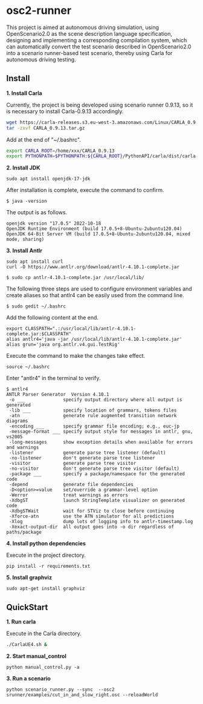 # osc2-runner

This project is aimed at autonomous driving simulation, 
using OpenScenario2.0 as the scene description language specification, 
designing and implementing a corresponding compilation system, 
which can automatically convert the test scenario described in OpenScenario2.0 
into a scenario runner-based test scenario, 
thereby using Carla for autonomous driving testing.

## Install

**1. Install Carla**

Currently, the project is being developed using scenario runner 0.9.13, so it is necessary to install Carla-0.9.13 accordingly.

```bash
wget https://carla-releases.s3.eu-west-3.amazonaws.com/Linux/CARLA_0.9.13.tar.gz
tar -zxvf CARLA_0.9.13.tar.gz
```

Add at the end of "~/.bashrc".

```bash
export CARLA_ROOT=/home/xxx/CARLA_0.9.13
export PYTHONPATH=$PYTHONPATH:${CARLA_ROOT}/PythonAPI/carla/dist/carla-0.9.13-py3.7-linux-x86_64.egg:${CARLA_ROOT}/PythonAPI/carla/agents:${CARLA_ROOT}/PythonAPI/carla/agents/navigation:${CARLA_ROOT}/PythonAPI/carla:${CARLA_ROOT}/PythonAPI/examples:${CARLA_ROOT}/PythonAPI
```

**2. Install JDK**
```
sudo apt install openjdk-17-jdk
```
After installation is complete, execute the command to confirm.
```
$ java -version
```
The output is as follows.
```
openjdk version "17.0.5" 2022-10-18
OpenJDK Runtime Environment (build 17.0.5+8-Ubuntu-2ubuntu120.04)
OpenJDK 64-Bit Server VM (build 17.0.5+8-Ubuntu-2ubuntu120.04, mixed mode, sharing)
```

**3. Install Antlr**
```
sudo apt install curl
curl -O https://www.antlr.org/download/antlr-4.10.1-complete.jar
```
```
$ sudo cp antlr-4.10.1-complete.jar /usr/local/lib/
```
The following three steps are used to configure environment variables and create aliases so that antlr4 can be easily used from the command line.
```
$ sudo gedit ~/.bashrc
```
Add the following content at the end.
```
export CLASSPATH=".:/usr/local/lib/antlr-4.10.1-complete.jar:$CLASSPATH"
alias antlr4='java -jar /usr/local/lib/antlr-4.10.1-complete.jar'
alias grun='java org.antlr.v4.gui.TestRig'
```
Execute the command to make the changes take effect.
```
source ~/.bashrc
```
Enter "antlr4" in the terminal to verify.
```
$ antlr4
ANTLR Parser Generator  Version 4.10.1
 -o ___              specify output directory where all output is generated
 -lib ___            specify location of grammars, tokens files
 -atn                generate rule augmented transition network diagrams
 -encoding ___       specify grammar file encoding; e.g., euc-jp
 -message-format ___ specify output style for messages in antlr, gnu, vs2005
 -long-messages      show exception details when available for errors and warnings
 -listener           generate parse tree listener (default)
 -no-listener        don't generate parse tree listener
 -visitor            generate parse tree visitor
 -no-visitor         don't generate parse tree visitor (default)
 -package ___        specify a package/namespace for the generated code
 -depend             generate file dependencies
 -D<option>=value    set/override a grammar-level option
 -Werror             treat warnings as errors
 -XdbgST             launch StringTemplate visualizer on generated code
 -XdbgSTWait         wait for STViz to close before continuing
 -Xforce-atn         use the ATN simulator for all predictions
 -Xlog               dump lots of logging info to antlr-timestamp.log
 -Xexact-output-dir  all output goes into -o dir regardless of paths/package
```

**4. Install python dependencies**

Execute in the project directory.
```
pip install -r requirements.txt
```

**5. Install graphviz**
```
sudo apt-get install graphviz
```

## QuickStart

**1. Run carla**

Execute in the Carla directory.
```bash
./CarlaUE4.sh &
```

**2. Start manual_control**
```
python manual_control.py -a 
```

**3. Run a scenario**
```
python scenario_runner.py --sync  --osc2 srunner/examples/cut_in_and_slow_right.osc --reloadWorld 
```

